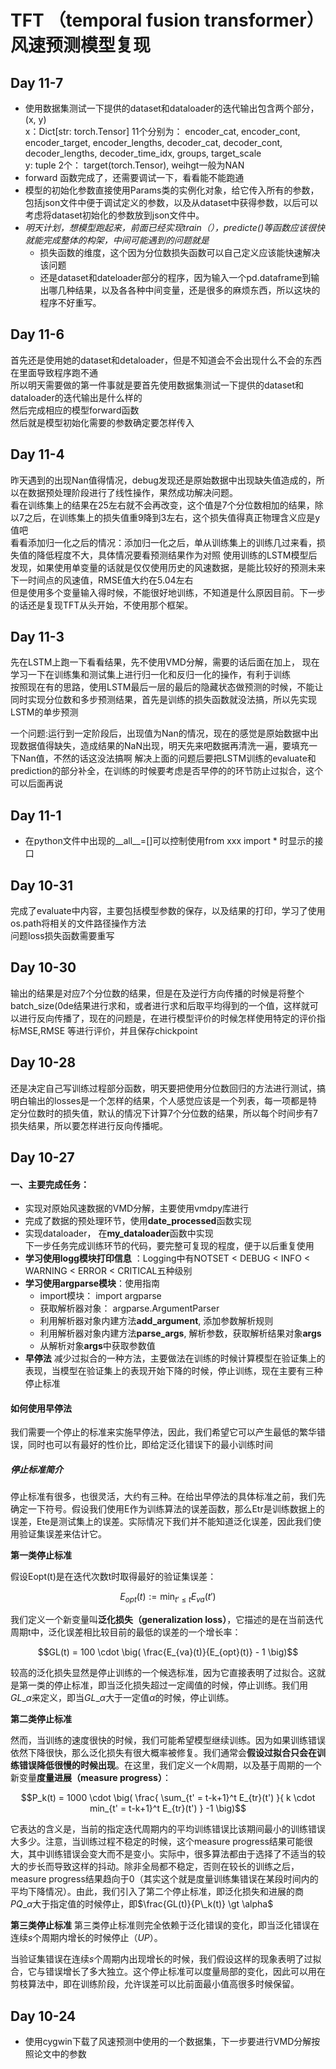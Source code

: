 # TFT （temporal fusion transformer） 风速预测模型复现
## Day 11-7
* 使用数据集测试一下提供的dataset和dataloader的迭代输出包含两个部分，(x, y)<br>
x：Dict[str: torch.Tensor] 11个分别为：
encoder_cat, encoder_cont, encoder_target, encoder_lengths, decoder_cat, decoder_cont, decoder_lengths, decoder_time_idx,
groups, target_scale<br>
y: tuple 2个：
target(torch.Tensor), weihgt一般为NAN
* forward 函数完成了，还需要调试一下，看看能不能跑通
* 模型的初始化参数直接使用Params类的实例化对象，给它传入所有的参数，包括json文件中便于调试定义的参数，以及从dataset中获得参数，以后可以考虑将dataset初始化的参数放到json文件中。
* *明天计划，想模型跑起来，前面已经实现train（），predicte()等函数应该很快就能完成整体的构架，中间可能遇到的问题就是<br>*
  * 损失函数的维度，这个因为分位数损失函数可以自己定义应该能快速解决该问题
  * 还是dataset和dateloader部分的程序，因为输入一个pd.dataframe到输出哪几种结果，以及各各种中间变量，还是很多的麻烦东西，所以这块的程序不好重写。
## Day 11-6
首先还是使用她的dataset和detaloader，但是不知道会不会出现什么不会的东西在里面导致程序跑不通<br>
所以明天需要做的第一件事就是要首先使用数据集测试一下提供的dataset和dataloader的迭代输出是什么样的<br>
然后完成相应的模型forward函数<br>
然后就是模型初始化需要的参数确定要怎样传入
## Day 11-4
昨天遇到的出现Nan值得情况，debug发现还是原始数据中出现缺失值造成的，所以在数据预处理阶段进行了线性操作，果然成功解决问题。<br>
看在训练集上的结果在25左右就不会再改变，这个值是7个分位数相加的结果，除以7之后，在训练集上的损失值重9降到3左右，这个损失值得真正物理含义应是y值吧<br>
看看添加归一化之后的情况：添加归一化之后，单从训练集上的训练几过来看，损失值的降低程度不大，具体情况要看预测结果作为对照
使用训练的LSTM模型后发现，如果使用单变量的话就是仅仅使用历史的风速数据，是能比较好的预测未来下一时间点的风速值，RMSE值大约在5.04左右<br>
但是使用多个变量输入得时候，不能很好地训练，不知道是什么原因目前。下一步的话还是复现TFT从头开始，不使用那个框架。
## Day 11-3
先在LSTM上跑一下看看结果，先不使用VMD分解，需要的话后面在加上， 现在学习一下在训练集和测试集上进行归一化和反归一化的操作，有利于训练<br>
按照现在有的思路，使用LSTM最后一层的最后的隐藏状态做预测的时候，不能让同时实现分位数和多步预测结果，首先是训练的损失函数就没法搞，所以先实现LSTM的单步预测<br>

一个问题:运行到一定阶段后，出现值为Nan的情况，现在的感觉是原始数据中出现数据值得缺失，造成结果的NaN出现，明天先来吧数据再清洗一遍，要填充一下Nan值，不然的话这没法搞啊
解决上面的问题后要把LSTM训练的evaluate和prediction的部分补全，在训练的时候要考虑是否早停的的环节防止过拟合，这个可以后面再说

## Day 11-1
* 在python文件中出现的__all__=[]可以控制使用from xxx import * 时显示的接口
## Day 10-31
完成了evaluate中内容，主要包括模型参数的保存，以及结果的打印，学习了使用os.path将相关的文件路径操作方法<br>
问题loss损失函数需要重写
## Day 10-30
输出的结果是对应7个分位数的结果，但是在及逆行方向传播的时候是将整个batch_size(0de结果进行求和，或者进行求和后取平均得到的一个值，这样就可以进行反向传播了，现在的问题是，在进行模型评价的时候怎样使用特定的评价指标MSE,RMSE 等进行评价，并且保存chickpoint
## Day 10-28
还是决定自己写训练过程部分函数，明天要把使用分位数回归的方法进行测试，搞明白输出的losses是一个怎样的结果，个人感觉应该是一个列表，每一项都是特定分位数时的损失值，默认的情况下计算7个分位数的结果，所以每个时间步有7损失结果，所以要怎样进行反向传播呢。
## Day 10-27
#### 一、主要完成任务：
* 实现对原始风速数据的VMD分解，主要使用vmdpy库进行
* 完成了数据的预处理环节，使用**date_processed**函数实现
* 实现dataloader， 在**my_dataloader**函数中实现<br>
下一步任务完成训练环节的代码，要完整可复现的程度，便于以后重复使用<br>
* **学习使用logg模块打印信息** ：Logging中有NOTSET < DEBUG < INFO < WARNING < ERROR < CRITICAL五种级别
* **学习使用argparse模块**：使用指南
  * import模块： import argparse
  * 获取解析器对象： argparse.ArgumentParser
  * 利用解析器对象内建方法**add_argument**, 添加参数解析规则
  * 利用解析器对象内建方法**parse_args**, 解析参数，获取解析结果对象**args**
  * 从解析对象**args**中获取参数值
* **早停法** 减少过拟合的一种方法，主要做法在训练的时候计算模型在验证集上的表现，当模型在验证集上的表现开始下降的时候，停止训练，现在主要有三种停止标准
#### 如何使用早停法
我们需要一个停止的标准来实施早停法，因此，我们希望它可以产生最低的繁华错误，同时也可以有最好的性价比，即给定泛化错误下的最小训练时间
##### 停止标准简介
停止标准有很多，也很灵活，大约有三种。在给出早停法的具体标准之前，我们先确定一下符号。假设我们使用E作为训练算法的误差函数，那么Etr是训练数据上的误差，Ete是测试集上的误差。实际情况下我们并不能知道泛化误差，因此我们使用验证集误差来估计它。

**第一类停止标准**

假设Eopt(t)是在迭代次数t时取得最好的验证集误差：

```math
E_{opt}(t) := \text{min}_{t'\leq t}E_{va}(t')
```

我们定义一个新变量叫**泛化损失（generalization loss）**，它描述的是在当前迭代周期t中，泛化误差相比较目前的最低的误差的一个增长率：

```math
GL(t) = 100 \cdot \big( \frac{E_{va}(t)}{E_{opt}(t)} - 1 \big)
```

较高的泛化损失显然是停止训练的一个候选标准，因为它直接表明了过拟合。这就是第一类的停止标准，即当泛化损失超过一定阈值的时候，停止训练。我们用$GL\_{\alpha}$来定义，即当$GL\_{\alpha}$大于一定值$\alpha$的时候，停止训练。

**第二类停止标准**

然而，当训练的速度很快的时候，我们可能希望模型继续训练。因为如果训练错误依然下降很快，那么泛化损失有很大概率被修复。我们通常会**假设过拟合只会在训练错误降低很慢的时候出现**。在这里，我们定义一个$k$周期，以及基于周期的一个新变量**度量进展（measure progress）**：

```math
P_k(t) = 1000 \cdot \big( \frac{ \sum_{t' = t-k+1}^t E_{tr}(t') }{ k \cdot min_{t' = t-k+1}^t E_{tr}(t') } -1 \big)
```

它表达的含义是，当前的指定迭代周期内的平均训练错误比该期间最小的训练错误大多少。注意，当训练过程不稳定的时候，这个measure progress结果可能很大，其中训练错误会变大而不是变小。实际中，很多算法都由于选择了不适当的较大的步长而导致这样的抖动。除非全局都不稳定，否则在较长的训练之后，measure progress结果趋向于0（其实这个就是度量训练集错误在某段时间内的平均下降情况）。由此，我们引入了第二个停止标准，即泛化损失和进展的商$PQ\_{\alpha}$大于指定值的时候停止，即$\frac{GL(t)}{P\_k(t)} \gt \alpha$

**第三类停止标准**
第三类停止标准则完全依赖于泛化错误的变化，即当泛化错误在连续$s$个周期内增长的时候停止（$UP$）。

当验证集错误在连续$s$个周期内出现增长的时候，我们假设这样的现象表明了过拟合，它与错误增长了多大独立。这个停止标准可以度量局部的变化，因此可以用在剪枝算法中，即在训练阶段，允许误差可以比前面最小值高很多时候保留。
## Day 10-24
* 使用cygwin下载了风速预测中使用的一个数据集，下一步要进行VMD分解按照论文中的参数
